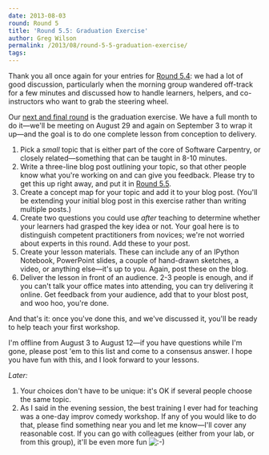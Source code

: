 ```yaml
---
date: 2013-08-03
round: Round 5
title: 'Round 5.5: Graduation Exercise'
author: Greg Wilson
permalink: /2013/08/round-5-5-graduation-exercise/
tags:
---
```

Thank you all once again for your entries for [Round 5.4][1]: we had a lot of good discussion, particularly when the morning group wandered off-track for a few minutes and discussed how to handle learners, helpers, and co-instructors who want to grab the steering wheel.

Our [next and final round][2] is the graduation exercise. We have a full month to do it—we'll be meeting on August 29 and again on September 3 to wrap it up—and the goal is to do one complete lesson from conception to delivery.

1.  Pick a *small* topic that is either part of the core of Software Carpentry, or closely related—something that can be taught in 8-10 minutes.
2.  Write a three-line blog post outlining your topic, so that other people know what you're working on and can give you feedback. Please try to get this up right away, and put it in [Round 5.5][2].
3.  Create a concept map for your topic and add it to your blog post. (You'll be extending your initial blog post in this exercise rather than writing multiple posts.)
4.  Create two questions you could use *after* teaching to determine whether your learners had grasped the key idea or not. Your goal here is to distinguish competent practitioners from novices; we're not worried about experts in this round. Add these to your post.
5.  Create your lesson materials. These can include any of an IPython Notebook, PowerPoint slides, a couple of hand-drawn sketches, a video, or anything else—it's up to you. Again, post these on the blog.
6.  Deliver the lesson in front of an audience. 2-3 people is enough, and if you can't talk your office mates into attending, you can try delivering it online. Get feedback from your audience, add that to your blost post, and woo hoo, you're done.

And that's it: once you've done this, and we've discussed it, you'll be ready to help teach your first workshop.

I'm offline from August 3 to August 12—if you have questions while I'm gone, please post 'em to this list and come to a consensus answer. I hope you have fun with this, and I look forward to your lessons.

*Later:*

1.  Your choices don't have to be unique: it's OK if several people choose the same topic.
2.  As I said in the evening session, the best training I ever had for teaching was a one-day improv comedy workshop. If any of you would like to do that, please find something near you and let me know—I'll cover any reasonable cost. If you can go with colleagues (either from your lab, or from this group), it'll be even more fun <img src="http://localhost:8080/wp-includes/images/smilies/icon_smile.gif" alt=":-)" class="wp-smiley" />

 [1]: http://teaching.software-carpentry.org/category/round-5-4/
 [2]: http://teaching.software-carpentry.org/category/round-5-5/

